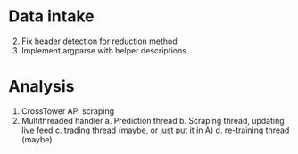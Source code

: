 # Data intake

2. Fix header detection for reduction method
3. Implement argparse with helper descriptions

# Analysis

1. CrossTower API scraping
2. Multithreaded handler
    a. Prediction thread
    b. Scraping thread, updating live feed
    c. trading thread (maybe, or just put it in A)
    d. re-training thread (maybe)